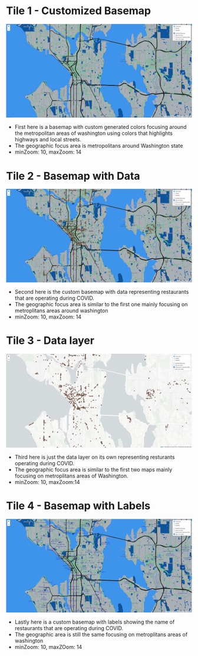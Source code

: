 # Tile 1 - Customized Basemap
![Image](img/tile1.jpg)
* First here is a basemap with custom generated colors focusing around the metropolitan areas of washington using colors that highlights highways and local streets.
* The geographic focus area is metropolitans around Washington state
* minZoom: 10, maxZoom: 14

# Tile 2 - Basemap with Data
![Image](img/tile2.jpg)
* Second here is the custom basemap with data representing restaurants that are operating during COVID.
* The geographic focus area is similar to the first one mainly focusing on metroplitans areas around washington
* minZoom: 10, maxZoom: 14

# Tile 3 - Data layer
![Image](img/tile3.jpg)
* Third here is just the data layer on its own representing resturants operating during COVID.
* The geographic focus area is similar to the first two maps mainly focusing on metroplitans areas of Washington.
* minZoom: 10, maxZoom:14

# Tile 4 - Basemap with Labels
![Image](img/tile4.jpg)
* Lastly here is a custom basemap with labels showing the name of restaurants that are operating during COVID.
* The geographic area is still the same focusing on metroplitans areas of washington
* minZoom: 10, maxZOom: 14

